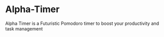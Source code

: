 # Alpha-Timer
Alpha Timer is a Futuristic Pomodoro timer to boost your productivity and task management
